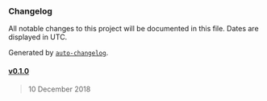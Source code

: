 ### Changelog

All notable changes to this project will be documented in this file. Dates are displayed in UTC.

Generated by [`auto-changelog`](https://github.com/CookPete/auto-changelog).

#### [v0.1.0](https://github.com/ZYinMD/sepia/compare/v0.1.0...v0.1.0)

> 10 December 2018
